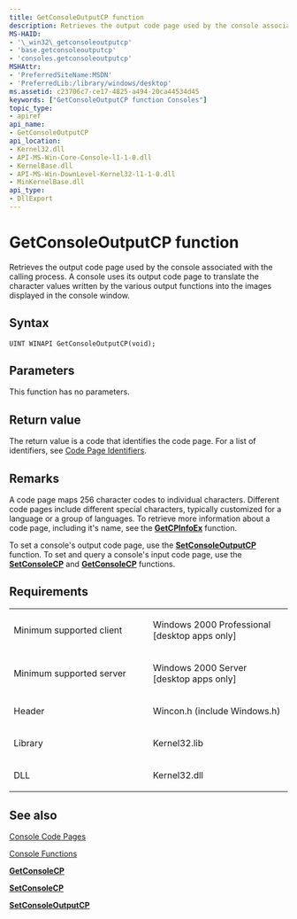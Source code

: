 ```yaml
---
title: GetConsoleOutputCP function
description: Retrieves the output code page used by the console associated with the calling process.
MS-HAID:
- '\_win32\_getconsoleoutputcp'
- 'base.getconsoleoutputcp'
- 'consoles.getconsoleoutputcp'
MSHAttr:
- 'PreferredSiteName:MSDN'
- 'PreferredLib:/library/windows/desktop'
ms.assetid: c23706c7-ce17-4825-a494-20ca44534d45
keywords: ["GetConsoleOutputCP function Consoles"]
topic_type:
- apiref
api_name:
- GetConsoleOutputCP
api_location:
- Kernel32.dll
- API-MS-Win-Core-Console-l1-1-0.dll
- KernelBase.dll
- API-MS-Win-DownLevel-Kernel32-l1-1-0.dll
- MinKernelBase.dll
api_type:
- DllExport
---
```


# GetConsoleOutputCP function


Retrieves the output code page used by the console associated with the calling process. A console uses its output code page to translate the character values written by the various output functions into the images displayed in the console window.

Syntax
------

```ManagedCPlusPlus
UINT WINAPI GetConsoleOutputCP(void);
```

Parameters
----------

This function has no parameters.

Return value
------------

The return value is a code that identifies the code page. For a list of identifiers, see [Code Page Identifiers](https://msdn.microsoft.com/library/windows/desktop/dd317756).

Remarks
-------

A code page maps 256 character codes to individual characters. Different code pages include different special characters, typically customized for a language or a group of languages. To retrieve more information about a code page, including it's name, see the [**GetCPInfoEx**](https://msdn.microsoft.com/library/windows/desktop/dd318081) function.

To set a console's output code page, use the [**SetConsoleOutputCP**](setconsoleoutputcp.md) function. To set and query a console's input code page, use the [**SetConsoleCP**](setconsolecp.md) and [**GetConsoleCP**](getconsolecp.md) functions.

Requirements
------------

<table>
<colgroup>
<col width="50%" />
<col width="50%" />
</colgroup>
<tbody>
<tr class="odd">
<td><p>Minimum supported client</p></td>
<td><p>Windows 2000 Professional [desktop apps only]</p></td>
</tr>
<tr class="even">
<td><p>Minimum supported server</p></td>
<td><p>Windows 2000 Server [desktop apps only]</p></td>
</tr>
<tr class="odd">
<td><p>Header</p></td>
<td>Wincon.h (include Windows.h)</td>
</tr>
<tr class="even">
<td><p>Library</p></td>
<td>Kernel32.lib</td>
</tr>
<tr class="odd">
<td><p>DLL</p></td>
<td>Kernel32.dll</td>
</tr>
<tr class="even">
</tr>
<tr class="odd">
</tr>
<tr class="even">
</tr>
</tbody>
</table>

## <span id="see_also"></span>See also


[Console Code Pages](console-code-pages.md)

[Console Functions](console-functions.md)

[**GetConsoleCP**](getconsolecp.md)

[**SetConsoleCP**](setconsolecp.md)

[**SetConsoleOutputCP**](setconsoleoutputcp.md)

 

 




